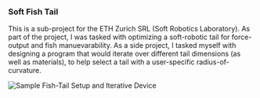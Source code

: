 ### Soft Fish Tail
This is a sub-project for the ETH Zurich SRL (Soft Robotics Laboratory). As part of the project, I was tasked with optimizing a soft-robotic tail for force-output and fish manuevarability. As a side project, I tasked myself with designing a program that would iterate over different tail dimensions (as well as materials), to help select a tail with a user-specific radius-of-curvature.

![Sample Fish-Tail Setup and Iterative Device](https://github.com/user-attachments/assets/9fb599e2-c80a-444a-af2a-5335ea7062cb)
